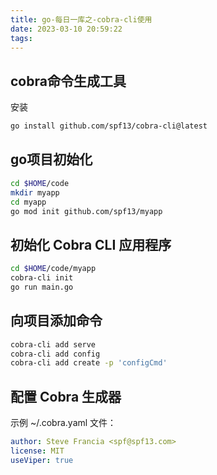 ```yaml
---
title: go-每日一库之-cobra-cli使用
date: 2023-03-10 20:59:22
tags:
---
```


## cobra命令生成工具

安装

```bash
go install github.com/spf13/cobra-cli@latest
```

<!--more-->

## go项目初始化

```bash
cd $HOME/code 
mkdir myapp
cd myapp
go mod init github.com/spf13/myapp
```

## 初始化 Cobra CLI 应用程序

```bash
cd $HOME/code/myapp
cobra-cli init
go run main.go

```

## 向项目添加命令

```bash
cobra-cli add serve
cobra-cli add config
cobra-cli add create -p 'configCmd'
```

## 配置 Cobra 生成器

示例 ~/.cobra.yaml 文件：

```yaml
author: Steve Francia <spf@spf13.com>
license: MIT
useViper: true

```